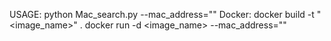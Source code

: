 USAGE:
    python Mac_search.py --mac_address="<mac address>"
Docker:
    docker build -t "<image_name>" .
    docker run -d <image_name> --mac_address="<mac address>"

